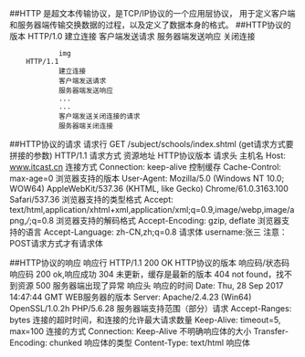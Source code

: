 ##HTTP
		是超文本传输协议，是TCP/IP协议的一个应用层协议，
		用于定义客户端和服务器端传输交换数据的过程，以及定义了数据本身的格式。
##HTTP协议的版本
		HTTP/1.0
				建立连接
				客户端发送请求
				服务器端发送响应
				关闭连接
				
				img
		HTTP/1.1
				建立连接
				客户端发送请求
				服务器端发送响应
				...
				...
				客户端发送关闭连接的请求
				服务器端关闭连接

##HTTP协议的请求
		请求行
			GET    /subject/schools/index.shtml  (get请求方式要拼接的参数) HTTP/1.1
			请求方式	资源地址	HTTP协议版本
		请求头
			主机名
				Host: www.itcast.cn
			连接方式
				Connection: keep-alive
			控制缓存
				Cache-Control: max-age=0
			浏览器支持的版本
				User-Agent: Mozilla/5.0 (Windows NT 10.0; WOW64) AppleWebKit/537.36 (KHTML, like Gecko) Chrome/61.0.3163.100 Safari/537.36
			浏览器支持的类型格式
				Accept: text/html,application/xhtml+xml,application/xml;q=0.9,image/webp,image/apng,*/*;q=0.8
			浏览器支持的解码格式
				Accept-Encoding: gzip, deflate
			浏览器支持的语言
				Accept-Language: zh-CN,zh;q=0.8
		请求体
			username:张三
			注意：POST请求方式才有请求体

##HTTP协议的响应
		响应行
				HTTP/1.1 200 OK
				HTTP协议的版本	响应码/状态码
				响应码
						200		ok,响应成功
						304		未更新，缓存是最新的版本
						404		not found，找不到资源
						500		服务器端出现了异常
		响应头
			响应的时间
				Date: Thu, 28 Sep 2017 14:47:44 GMT
			WEB服务器的版本
				Server: Apache/2.4.23 (Win64) OpenSSL/1.0.2h PHP/5.6.28
			服务器端支持范围（部分）请求
				Accept-Ranges: bytes
			连接的超时时间，和连接的允许最大请求数量
				Keep-Alive: timeout=5, max=100
			连接的方式
				Connection: Keep-Alive
			不明确响应体的大小
				Transfer-Encoding: chunked
			响应体的类型
				Content-Type: text/html
		响应体
		
		
		
		
		
		
		